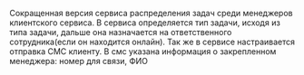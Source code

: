 Сокращенная версия сервиса распределения задач среди менеджеров клиентского сервиса.
В сервиса определяется тип задачи, исходя из типа задачи, дальше она назначается на
ответственного сотрудника(если он находится онлайн). Так же в сервисе настраивается отправка СМС
клиенту. В смс указана информация о закрепленном менеджера: номер для связи, ФИО